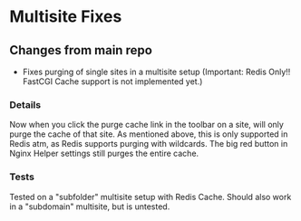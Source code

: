 # Multisite Fixes

## Changes from main repo
- Fixes purging of single sites in a multisite setup (Important: Redis Only!! FastCGI Cache support is not implemented yet.)

### Details
Now when you click the purge cache link in the toolbar on a site, will only purge the cache of that site. As mentioned above, this is only supported in Redis atm, as Redis supports purging with wildcards.
The big red button in Nginx Helper settings still purges the entire cache.

### Tests
Tested on a "subfolder" multisite setup with Redis Cache.
Should also work in a "subdomain" multisite, but is untested.
